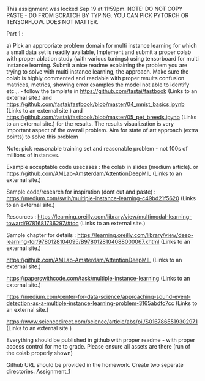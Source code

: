 This assignment was locked Sep 19 at 11:59pm.
NOTE: DO NOT COPY PASTE - DO FROM SCRATCH BY TYPING. YOU CAN PICK PYTORCH OR TENSORFLOW. DOES NOT MATTER.

 

Part 1 :

 

a) Pick an appropriate problem domain for multi instance learning for which a small  data set is readily available, Implement and submit a proper colab with proper ablation study (with various tunings) using tensorboard  for multi instance learning. Submit a nice readme explaining the problem you are trying to solve with multi instance learning, the approach. Make sure the colab is highly commented and readable with proper results confusion matrices, metrics, showing error examples the model not able to identify etc.,. - follow the template in https://github.com/fastai/fastbook (Links to an external site.) and https://github.com/fastai/fastbook/blob/master/04_mnist_basics.ipynb (Links to an external site.) and https://github.com/fastai/fastbook/blob/master/05_pet_breeds.ipynb (Links to an external site.) for the results. The results visualization is very important aspect of the overall problem.  Aim for state of art approach (extra points)  to solve this problem 

 

Note: pick reasonable training set and reasonable problem - not 100s of millions of instances.

Example acceptable code usecases : the colab in slides (medium article).  or https://github.com/AMLab-Amsterdam/AttentionDeepMIL (Links to an external site.)

Sample code/research for inspiration (dont cut and paste)  : https://medium.com/swlh/multiple-instance-learning-c49bd21f5620 (Links to an external site.)

Resources : https://learning.oreilly.com/library/view/multimodal-learning-toward/9781681736297/#toc (Links to an external site.)

 

Sample chapter for details : https://learning.oreilly.com/library/view/deep-learning-for/9780128104095/B9780128104088000067.xhtml (Links to an external site.)

 

https://github.com/AMLab-Amsterdam/AttentionDeepMIL (Links to an external site.)

https://paperswithcode.com/task/multiple-instance-learning (Links to an external site.)

https://medium.com/center-for-data-science/approaching-sound-event-detection-as-a-multiple-instance-learning-problem-3165abdfc7cc (Links to an external site.)

https://www.sciencedirect.com/science/article/abs/pii/S0167865519302971 (Links to an external site.)

 

 

Everything should be published in github with proper readme - with proper access control for me to grade. Please ensure all assets are there (run of the colab properly shown)

 

Github URL should be provided in the homework. Create two seperate directories. Assignment_1
